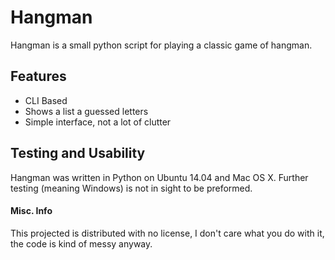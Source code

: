 # Hangman
Hangman is a small python script for playing a classic game of hangman.

## Features
* CLI Based
* Shows a list a guessed letters
* Simple interface, not a lot of clutter

## Testing and Usability
Hangman was written in Python on Ubuntu 14.04 and Mac OS X. Further testing (meaning Windows) is not in  sight to be preformed.

#### Misc. Info
This projected is distributed with no license, I don't care what you do with it, the code is kind of messy anyway.
